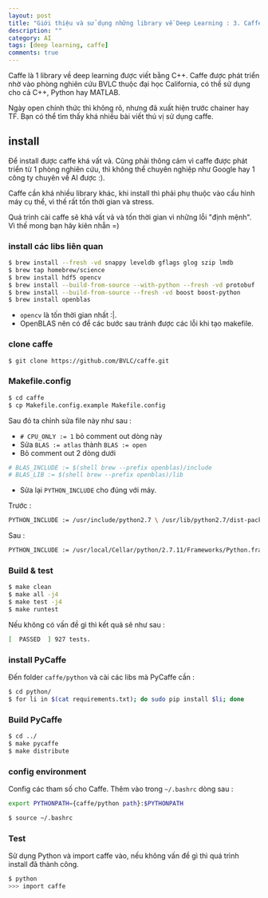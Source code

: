 ```yaml
---
layout: post
title: "Giới thiệu và sử dụng những library về Deep Learning : 3. Caffe"
description: ""
category: AI
tags: [deep learning, caffe]
comments: true
---
```

Caffe là 1 library về deep learning được viết bằng C++. Caffe được phát triển nhờ vào phòng nghiên cứu BVLC thuộc đại học California, có thể sử dụng cho cả C++, Python hay MATLAB. 

Ngày open chính thức thì không rõ, nhưng đã xuất hiện trước chainer hay TF. Bạn có thể tìm thấy khá nhiều bài viết thú vị sử dụng caffe. 

## install

Để install được caffe khá vất vả. Cũng phải thông cảm vì caffe được phát triển từ 1 phòng nghiên cứu, thì không thể chuyên nghiệp như Google hay 1 công ty chuyên về AI được :).

Caffe cần khá nhiều library khác, khi install thì phải phụ thuộc vào cấu hình máy cụ thể, vì thế rất tốn thời gian và stress. 

Quá trình cài caffe sẽ khá vất vả và tốn thời gian vì những lỗi "định mệnh". Vì thế mong bạn hãy kiên nhẫn =)

### install các libs liên quan

```bash
$ brew install --fresh -vd snappy leveldb gflags glog szip lmdb
$ brew tap homebrew/science
$ brew install hdf5 opencv
$ brew install --build-from-source --with-python --fresh -vd protobuf
$ brew install --build-from-source --fresh -vd boost boost-python
$ brew install openblas
```

* `opencv` là tốn thời gian nhất :|. 
* OpenBLAS nên có để các bước sau tránh được các lỗi khi tạo makefile. 

### clone caffe

```bash
$ git clone https://github.com/BVLC/caffe.git
```

### Makefile.config

```bash
$ cd caffe
$ cp Makefile.config.example Makefile.config
```

Sau đó ta chỉnh sửa file này như sau : 

* `# CPU_ONLY := 1` bỏ comment out dòng này 
* Sửa `BLAS := atlas` thành `BLAS := open`
* Bỏ comment out 2 dòng dưới 

```bash
# BLAS_INCLUDE := $(shell brew --prefix openblas)/include
# BLAS_LIB := $(shell brew --prefix openblas)/lib
```

* Sửa lại `PYTHON_INCLUDE` cho đúng với máy. 

Trước : 

```bash
PYTHON_INCLUDE := /usr/include/python2.7 \ /usr/lib/python2.7/dist-packages/numpy/core/include
```

Sau : 

```bash
PYTHON_INCLUDE := /usr/local/Cellar/python/2.7.11/Frameworks/Python.framework/Versions/2.7/include/python2.7 \ /usr/local/lib/python2.7/site-packages/numpy/core/include/
```

### Build & test

```bash
$ make clean
$ make all -j4
$ make test -j4
$ make runtest
```
Nếu không có vấn đề gì thì kết quả sẽ như sau : 

```bash
[  PASSED  ] 927 tests.
```

### install PyCaffe

Đến folder `caffe/python` và cài các libs mà PyCaffe cần : 

```bash
$ cd python/
$ for li in $(cat requirements.txt); do sudo pip install $li; done 
```

### Build PyCaffe

```bash
$ cd ../
$ make pycaffe
$ make distribute
```

### config environment

Config các tham số cho Caffe. Thêm vào trong `~/.bashrc` dòng sau :

```bash
export PYTHONPATH={caffe/python path}:$PYTHONPATH
```

```bash
$ source ~/.bashrc
```

### Test

Sử dụng Python và import caffe vào, nếu không vấn đề gì thì quá trình install đã thành công. 
```bash
$ python 
>>> import caffe
```
